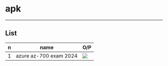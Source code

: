 # apk

---

## List
|n|name|O/P|
|-|----|----|
|1|azure az-700 exam 2024|<img src="https://i.imgur.com/1p1K4wt.png">|
